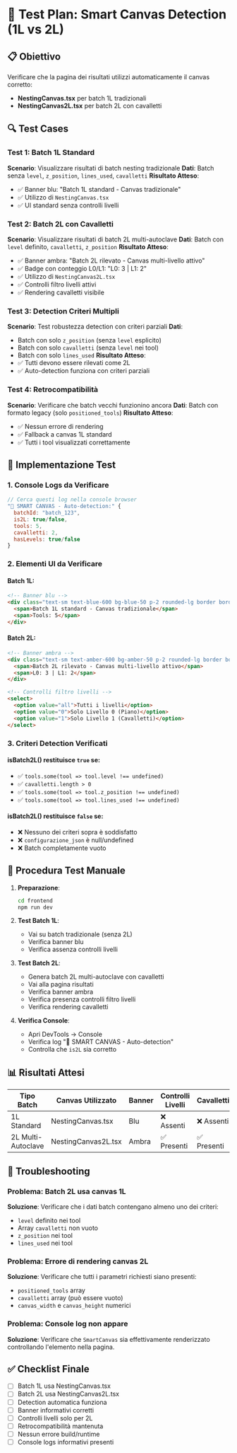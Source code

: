 # 🧪 Test Plan: Smart Canvas Detection (1L vs 2L)

## 📋 Obiettivo
Verificare che la pagina dei risultati utilizzi automaticamente il canvas corretto:
- **NestingCanvas.tsx** per batch 1L tradizionali
- **NestingCanvas2L.tsx** per batch 2L con cavalletti

## 🔍 Test Cases

### Test 1: Batch 1L Standard
**Scenario**: Visualizzare risultati di batch nesting tradizionale
**Dati**: Batch senza `level`, `z_position`, `lines_used`, `cavalletti`
**Risultato Atteso**:
- ✅ Banner blu: "Batch 1L standard - Canvas tradizionale"  
- ✅ Utilizzo di `NestingCanvas.tsx`
- ✅ UI standard senza controlli livelli

### Test 2: Batch 2L con Cavalletti  
**Scenario**: Visualizzare risultati di batch 2L multi-autoclave
**Dati**: Batch con `level` definito, `cavalletti`, `z_position`
**Risultato Atteso**:
- ✅ Banner ambra: "Batch 2L rilevato - Canvas multi-livello attivo"
- ✅ Badge con conteggio L0/L1: "L0: 3 | L1: 2"
- ✅ Utilizzo di `NestingCanvas2L.tsx`
- ✅ Controlli filtro livelli attivi
- ✅ Rendering cavalletti visibile

### Test 3: Detection Criteri Multipli
**Scenario**: Test robustezza detection con criteri parziali
**Dati**: 
- Batch con solo `z_position` (senza `level` esplicito)
- Batch con solo `cavalletti` (senza `level` nei tool)
- Batch con solo `lines_used`
**Risultato Atteso**:
- ✅ Tutti devono essere rilevati come 2L
- ✅ Auto-detection funziona con criteri parziali

### Test 4: Retrocompatibilità
**Scenario**: Verificare che batch vecchi funzionino ancora
**Dati**: Batch con formato legacy (solo `positioned_tools`)
**Risultato Atteso**:
- ✅ Nessun errore di rendering
- ✅ Fallback a canvas 1L standard
- ✅ Tutti i tool visualizzati correttamente

## 🔧 Implementazione Test

### 1. Console Logs da Verificare
```javascript
// Cerca questi log nella console browser
"🎯 SMART CANVAS - Auto-detection:" {
  batchId: "batch_123",
  is2L: true/false,
  tools: 5,
  cavalletti: 2,
  hasLevels: true/false
}
```

### 2. Elementi UI da Verificare

#### Batch 1L:
```html
<!-- Banner blu -->
<div class="text-sm text-blue-600 bg-blue-50 p-2 rounded-lg border border-blue-200">
  <span>Batch 1L standard - Canvas tradizionale</span>
  <span>Tools: 5</span>
</div>
```

#### Batch 2L:
```html
<!-- Banner ambra -->
<div class="text-sm text-amber-600 bg-amber-50 p-2 rounded-lg border border-amber-200">
  <span>Batch 2L rilevato - Canvas multi-livello attivo</span>
  <span>L0: 3 | L1: 2</span>
</div>

<!-- Controlli filtro livelli -->
<select>
  <option value="all">Tutti i livelli</option>
  <option value="0">Solo Livello 0 (Piano)</option>
  <option value="1">Solo Livello 1 (Cavalletti)</option>
</select>
```

### 3. Criteri Detection Verificati

#### isBatch2L() restituisce `true` se:
- ✅ `tools.some(tool => tool.level !== undefined)`
- ✅ `cavalletti.length > 0`  
- ✅ `tools.some(tool => tool.z_position !== undefined)`
- ✅ `tools.some(tool => tool.lines_used !== undefined)`

#### isBatch2L() restituisce `false` se:
- ❌ Nessuno dei criteri sopra è soddisfatto
- ❌ `configurazione_json` è null/undefined
- ❌ Batch completamente vuoto

## 🚀 Procedura Test Manuale

1. **Preparazione**:
   ```bash
   cd frontend
   npm run dev
   ```

2. **Test Batch 1L**:
   - Vai su batch tradizionale (senza 2L)
   - Verifica banner blu
   - Verifica assenza controlli livelli

3. **Test Batch 2L**:
   - Genera batch 2L multi-autoclave con cavalletti
   - Vai alla pagina risultati
   - Verifica banner ambra
   - Verifica presenza controlli filtro livelli
   - Verifica rendering cavalletti

4. **Verifica Console**:
   - Apri DevTools → Console
   - Verifica log "🎯 SMART CANVAS - Auto-detection"
   - Controlla che `is2L` sia corretto

## 📊 Risultati Attesi

| Tipo Batch | Canvas Utilizzato | Banner | Controlli Livelli | Cavalletti |
|-------------|-------------------|--------|-------------------|------------|
| 1L Standard | NestingCanvas.tsx | Blu | ❌ Assenti | ❌ Assenti |
| 2L Multi-Autoclave | NestingCanvas2L.tsx | Ambra | ✅ Presenti | ✅ Presenti |

## 🔧 Troubleshooting

### Problema: Batch 2L usa canvas 1L
**Soluzione**: Verificare che i dati batch contengano almeno uno dei criteri:
- `level` definito nei tool
- Array `cavalletti` non vuoto
- `z_position` nei tool
- `lines_used` nei tool

### Problema: Errore di rendering canvas 2L
**Soluzione**: Verificare che tutti i parametri richiesti siano presenti:
- `positioned_tools` array
- `cavalletti` array (può essere vuoto)
- `canvas_width` e `canvas_height` numerici

### Problema: Console log non appare
**Soluzione**: Verificare che `SmartCanvas` sia effettivamente renderizzato controllando l'elemento nella pagina.

## ✅ Checklist Finale

- [ ] Batch 1L usa NestingCanvas.tsx
- [ ] Batch 2L usa NestingCanvas2L.tsx  
- [ ] Detection automatica funziona
- [ ] Banner informativi corretti
- [ ] Controlli livelli solo per 2L
- [ ] Retrocompatibilità mantenuta
- [ ] Nessun errore build/runtime
- [ ] Console logs informativi presenti 